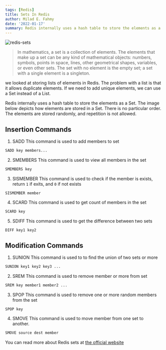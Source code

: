 ```yaml
---
tags: [Redis]
title: Sets In Redis
author: Milad E. Fahmy
date: '2022-01-17'
summary: Redis internally uses a hash table to store the elements as a Set.
---
```


![redis-sets](/static/redis/sets-redis.png)

> In mathematics, a set is a collection of elements. The elements that make up a set can be any kind of mathematical objects: numbers, symbols, points in space, lines, other geometrical shapes, variables, or even other sets. The set with no element is the empty set; a set with a single element is a singleton.

we looked at storing lists of elements in Redis. The problem with a list is that it allows duplicate elements. If we need to add unique elements, we can use a Set instead of a List.

Redis internally uses a hash table to store the elements as a Set. The image below depicts how elements are stored in a Set. There is no particular order. The elements are stored randomly, and repetition is not allowed.


## Insertion Commands

1. SADD
This command is used to add members to set
```bash
SADD key members...
```

2. SMEMBERS
This command is used to view all members in the set
```bash
SMEMBERS key
```
3. SISMEMBER
This command is used to check if the member is exists, return `1` if exits, and `0` if not exists
```
SISMEMBER member
```
4. SCARD
This command is used to get count of members in the set
```bash
SCARD key
```
5. SDIFF
This command is used to get the difference between two sets
```bash
DIFF key1 key2
```

## Modification Commands

1. SUNION
This command is used to to find the union of two sets or more
```bash
SUNION key1 key2 key3 ...
```
2. SREM
This command is used to remove member or more from set
```bash
SREM key member1 member2 ...
```
3. SPOP
This command is used to remove one or more random members from the set
```
SPOP key
```
4. SMOVE
This command is used to move member from one set to another.

```bash
SMOVE source dest member
```

You can read more about Redis sets at [the official website](https://redis.io/commands/set)
